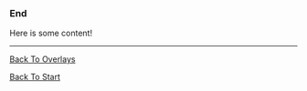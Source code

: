 ```load-basic

```

### End

Here is some content!

---

[Back To Overlays](!SANDBOX_OVERLAYS)

[Back To Start](!SANDBOX_START)
